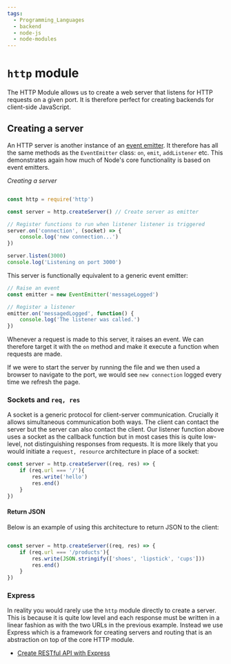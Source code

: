 ```yaml
---
tags:
  - Programming_Languages
  - backend
  - node-js
  - node-modules
---
```


# `http` module

The HTTP Module allows us to create a web server that listens for HTTP requests on a given port. It is therefore perfect for creating backends for client-side JavaScript. 

## Creating a server

An HTTP server is another instance of an [event emitter](Events%20module.md#event-emitters). It therefore has all the same methods as the `EventEmitter` class: `on`, `emit`, `addListener` etc. This demonstrates again how much of Node's core functionality is based on event emitters.

*Creating a server*

````js

const http = require('http')

const server = http.createServer() // Create server as emitter

// Register functions to run when listener listener is triggered 
server.on('connection', (socket) => {
	console.log('new connection...')
})

server.listen(3000)
console.log('Listening on port 3000')

````

This server is functionally equivalent to a generic event emitter:

````js
// Raise an event 
const emitter = new EventEmitter('messageLogged')

// Register a listener
emitter.on('messagedLogged', function() {
	console.log('The listener was called.')
})

````

Whenever a request is made to this server, it raises an event. We can therefore target it with the `on` method and make it execute a function when requests are made. 

If we were to start the server by running the file and we then used a browser to navigate to the port, we would see `new connection` logged every time we refresh the page.

### Sockets and `req, res`

A socket is a generic protocol for client-server communication. Crucially it allows simultaneous communication both ways. The client can contact the server but the server can also contact the client. Our listener function above uses a socket as the callback function but in most cases this is quite low-level, not distinguishing responses from requests. It is more likely that you would initiate a `request, resource` architecture in place of a socket:

````js
const server = http.createServer((req, res) => {
	if (req.url === '/'){
		res.write('hello')	
		res.end()
	}
})

````

#### Return JSON

Below is an example of using this architecture to return JSON to the client:

````js

const server = http.createServer((req, res) => {
	if (req.url === '/products'){
		res.write(JSON.stringify(['shoes', 'lipstick', 'cups']))	
		res.end()
	}
})


````

### Express

In reality you would rarely use the `http` module directly to create a server. This is because it is quite low level and each response must be written in a linear fashion as with the two URLs in the previous example. Instead we use Express which is a framework for creating servers and routing that is an abstraction on top of the core HTTP module. 

* [Create RESTful API with Express](Create%20RESTful%20API%20with%20Express.md)
